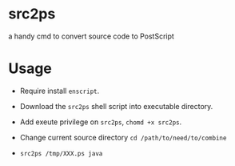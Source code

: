 # src2ps

a handy cmd to convert source code to PostScript

# Usage
* Require install `enscript`.

* Download the `src2ps` shell script into executable directory.

* Add exeute privilege on `src2ps`, `chomd +x src2ps`.

* Change current source directory `cd /path/to/need/to/combine`

* `src2ps /tmp/XXX.ps java`


